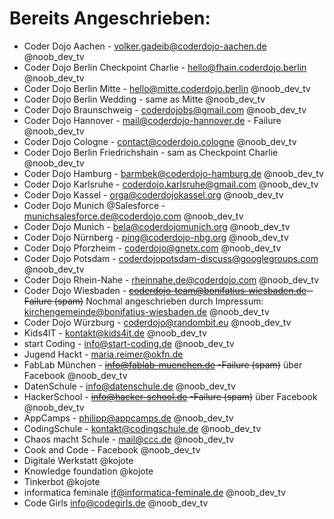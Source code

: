 # Bereits Angeschrieben:

* Coder Dojo Aachen - volker.gadeib@coderdojo-aachen.de @noob_dev_tv
* Coder Dojo Berlin Checkpoint Charlie - hello@fhain.coderdojo.berlin @noob_dev_tv
* Coder Dojo Berlin Mitte - hello@mitte.coderdojo.berlin @noob_dev_tv
* Coder Dojo Berlin Wedding - same as Mitte @noob_dev_tv
* Coder Dojo Braunschweig - coderdojobs@gmail.com @noob_dev_tv
* Coder Dojo Hannover - mail@coderdojo-hannover.de 		- Failure @noob_dev_tv
* Coder Dojo Cologne - contact@coderdojo.cologne @noob_dev_tv
* Coder Dojo Berlin Friedrichshain - sam as Checkpoint Charlie @noob_dev_tv
* Coder Dojo Hamburg - barmbek@coderdojo-hamburg.de @noob_dev_tv
* Coder Dojo Karlsruhe - coderdojo.karlsruhe@gmail.com @noob_dev_tv
* Coder Dojo Kassel - orga@coderdojokassel.org @noob_dev_tv
* Coder Dojo Munich @Salesforce - munichsalesforce.de@coderdojo.com @noob_dev_tv
* Coder Dojo Munich - bela@coderdojomunich.org @noob_dev_tv
* Coder Dojo Nürnberg - ping@coderdojo-nbg.org @noob_dev_tv
* Coder Dojo Pforzheim - coderdojo@gnetx.com @noob_dev_tv
* Coder Dojo Potsdam - coderdojopotsdam-discuss@googlegroups.com @noob_dev_tv
* Coder Dojo Rhein-Nahe - rheinnahe.de@coderdojo.com @noob_dev_tv
* Coder Dojo Wiesbaden - ~~coderdojo-team@bonifatius-wiesbaden.de   -Failure (spam)~~  Nochmal angeschrieben durch Impressum: kirchengemeinde@bonifatius-wiesbaden.de @noob_dev_tv
* Coder Dojo Würzburg - coderdojo@randombit.eu @noob_dev_tv
* Kids4IT - kontakt@kids4it.de @noob_dev_tv
* start Coding - info@start-coding.de @noob_dev_tv
* Jugend Hackt - maria.reimer@okfn.de
* FabLab München - ~~info@fablab-muenchen.de    -Failure (spam)~~ über Facebook @noob_dev_tv
* DatenSchule - info@datenschule.de @noob_dev_tv
* HackerSchool - ~~info@hacker-school.de  -Failure (spam)~~ über Facebook @noob_dev_tv
* AppCamps - philipp@appcamps.de @noob_dev_tv
* CodingSchule - kontakt@codingschule.de @noob_dev_tv
* Chaos macht Schule - mail@ccc.de @noob_dev_tv
* Cook and Code - Facebook @noob_dev_tv
* Digitale Werkstatt @kojote
* Knowledge foundation @kojote
* Tinkerbot @kojote
* informatica feminale if@informatica-feminale.de  @noob_dev_tv
* Code Girls info@codegirls.de @noob_dev_tv
